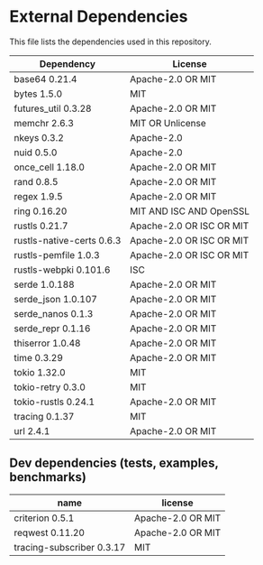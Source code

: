 # External Dependencies

This file lists the dependencies used in this repository.

| Dependency                | License                  |
| ------------------------- | ------------------------ |
| base64 0.21.4             | Apache-2.0 OR MIT        |
| bytes 1.5.0               | MIT                      |
| futures_util 0.3.28       | Apache-2.0 OR MIT        |
| memchr 2.6.3              | MIT OR Unlicense         |
| nkeys 0.3.2               | Apache-2.0               |
| nuid 0.5.0                | Apache-2.0               |
| once_cell 1.18.0          | Apache-2.0 OR MIT        |
| rand 0.8.5                | Apache-2.0 OR MIT        |
| regex 1.9.5               | Apache-2.0 OR MIT        |
| ring 0.16.20              | MIT AND ISC AND OpenSSL  |
| rustls 0.21.7             | Apache-2.0 OR ISC OR MIT |
| rustls-native-certs 0.6.3 | Apache-2.0 OR ISC OR MIT |
| rustls-pemfile 1.0.3      | Apache-2.0 OR ISC OR MIT |
| rustls-webpki 0.101.6     | ISC                      |
| serde 1.0.188             | Apache-2.0 OR MIT        |
| serde_json 1.0.107        | Apache-2.0 OR MIT        |
| serde_nanos 0.1.3         | Apache-2.0 OR MIT        |
| serde_repr 0.1.16         | Apache-2.0 OR MIT        |
| thiserror 1.0.48          | Apache-2.0 OR MIT        |
| time 0.3.29               | Apache-2.0 OR MIT        |
| tokio 1.32.0              | MIT                      |
| tokio-retry 0.3.0         | MIT                      |
| tokio-rustls 0.24.1       | Apache-2.0 OR MIT        |
| tracing 0.1.37            | MIT                      |
| url 2.4.1                 | Apache-2.0 OR MIT        |

## Dev dependencies (tests, examples, benchmarks)

| name            | license           |
| --------------- | ----------------- |
| criterion 0.5.1 | Apache-2.0 OR MIT |
| reqwest 0.11.20 | Apache-2.0 OR MIT |
| tracing-subscriber 0.3.17 | MIT |

